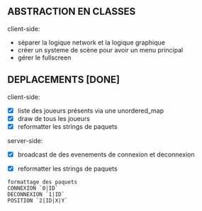 ## ABSTRACTION EN CLASSES

client-side:
- séparer la logique network et la logique graphique
- créer un systeme de scène pour avoir un menu principal
- gérer le fullscreen


## DEPLACEMENTS [DONE]

client-side:
- [x] liste des joueurs présents via une unordered_map
- [x] draw de tous les joueurs
- [x] reformatter les strings de paquets

server-side:
- [x] broadcast de des evenements de connexion et deconnexion
- [x] reformatter les strings de paquets


```
formattage des paquets
CONNEXION `0|ID`
DECONNEXION `1|ID`
POSITION `2|ID|X|Y`
```